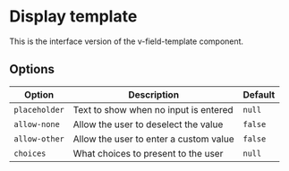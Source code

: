 # Display template

This is the interface version of the v-field-template component.

## Options

| Option        | Description                            | Default |
|---------------|----------------------------------------|---------|
| `placeholder` | Text to show when no input is entered  | `null`  |
| `allow-none`  | Allow the user to deselect the value   | `false` |
| `allow-other` | Allow the user to enter a custom value | `false` |
| `choices`     | What choices to present to the user    | `null`  |
